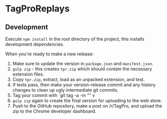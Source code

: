 # TagProReplays

## Development

Execute `npm install` in the root directory of the project, this installs development dependencies.

When you're ready to make a new release:

1. Make sure to update the version in `package.json` and `manifest.json`.
2. `gulp zip` - this creates `tpr.zip` which should contain the necessary extension files.
3. Copy `tpr.zip`, extract, load as an unpacked extension, and test.
4. If tests pass, then make your version-release commit and any history changes to clean up ugly intermediate git commits.
5. Tag your commit with `git tag -a -m "<description of updates>" v<version>
6. `gulp zip` again to create the final version for uploading to the web store.
7. Push to the GitHub repository, make a post on /r/TagPro, and upload the zip to the Chrome developer dashboard.
